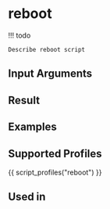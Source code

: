 

# reboot

<!-- prettier-ignore -->
!!! todo

    Describe reboot script

## Input Arguments

## Result

## Examples

## Supported Profiles

{{ script_profiles("reboot") }}

## Used in
